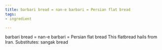 ```yaml
---
title: barbari bread = nan-e barbari = Persian flat bread
tags:
- ingredient

---
```

barbari bread = nan-e barbari = Persian flat bread This flatbread hails from Iran. Substitutes: sangak bread
